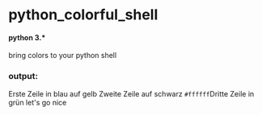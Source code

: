 # python_colorful_shell
#### python 3.*
bring colors to your python shell
### output:

Erste Zeile in blau auf gelb
Zweite Zeile auf schwarz
`#ffffff`Dritte Zeile in grün
let's go
nice
